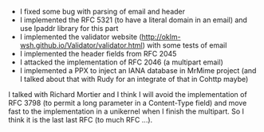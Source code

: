 * I fixed some bug with parsing of email and header
* I implemented the RFC 5321 (to have a literal domain in an email) and use Ipaddr library for this part
* I implemented the validator website (http://oklm-wsh.github.io/Validator/validator.html) with some tests of email
* I implemented the header fields from RFC 2045
* I attacked the implementation of RFC 2046 (a multipart email)
* I implemented a PPX to inject an IANA database in MrMime project (and I talked about that with Rudy for an integrate of that in Cohttp maybe)

I talked with Richard Mortier and I think I will avoid the implementation of RFC 3798 (to permit a long parameter in a Content-Type field) and move fast to the implementation in a unikernel when I finish the multipart. So I think it is the last last RFC (to much RFC ...).

